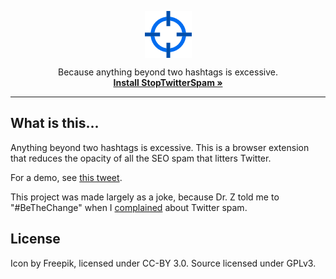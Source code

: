 <p align="center">
  <img align="center" src="img/target.png" width="75px">

  <p align="center">
     Because anything beyond two hashtags is excessive.
    <br>
    <a href=""><strong>Install StopTwitterSpam »</strong></a>
  </p>
</p>

---

## What is this...

Anything beyond two hashtags is excessive. This is a browser extension that reduces the opacity of all the SEO spam that litters Twitter.

For a demo, see [this tweet](https://twitter.com/MilesMcCain/status/1022576747991195653).

This project was made largely as a joke, because Dr. Z told me to "#BeTheChange" when I [complained](https://twitter.com/nicholaszufelt/status/1022562456508489728) about Twitter spam.

## License

Icon by Freepik, licensed under CC-BY 3.0. Source licensed under GPLv3.